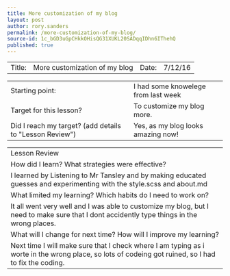 ```yaml
---
title: More customization of my blog
layout: post
author: rory.sanders
permalink: /more-customization-of-my-blog/
source-id: 1c_bGD3uGpCHkkOHisQG31XUKL20SADqqIDhn6IThehQ
published: true
---
```

<table>
  <tr>
    <td>Title:  </td>
    <td>More customization of my blog</td>
    <td> Date:  </td>
    <td>7/12/16</td>
  </tr>
</table>


<table>
  <tr>
    <td>Starting point:</td>
    <td>I had some knowelege from last week</td>
  </tr>
  <tr>
    <td>Target for this lesson?</td>
    <td>To customize my blog more.</td>
  </tr>
  <tr>
    <td>Did I reach my target? 
(add details to "Lesson Review")</td>
    <td>Yes, as my blog looks amazing now!</td>
  </tr>
</table>


<table>
  <tr>
    <td>Lesson Review</td>
  </tr>
  <tr>
    <td>How did I learn? What strategies were effective? </td>
  </tr>
  <tr>
    <td>I learned by Listening to Mr Tansley and by making educated guesses and experimenting with the style.scss and about.md </td>
  </tr>
  <tr>
    <td>What limited my learning? Which habits do I need to work on? </td>
  </tr>
  <tr>
    <td>It all went very well and I was able to customize my blog, but I need to make sure that I dont accidently type things in the wrong places.</td>
  </tr>
  <tr>
    <td>What will I change for next time? How will I improve my learning?</td>
  </tr>
  <tr>
    <td>Next time I will make sure that I check where I am typing as i worte in the wrong place, so lots of codeing got ruined, so I had to fix the coding.</td>
  </tr>
</table>


